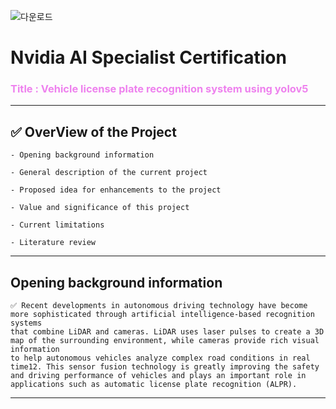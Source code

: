 ![다운로드](https://github.com/user-attachments/assets/9cf87f01-ff75-4c6a-b4c8-2560ca2e4db7)

# Nvidia AI Specialist Certification
### <span style="color:violet">Title : Vehicle license plate recognition system using yolov5</span>
---
## ✅ OverView of the Project
    - Opening background information

    - General description of the current project

    - Proposed idea for enhancements to the project

    - Value and significance of this project

    - Current limitations

    - Literature review
---
## Opening background information
```
✅ Recent developments in autonomous driving technology have become more sophisticated through artificial intelligence-based recognition systems
that combine LiDAR and cameras. LiDAR uses laser pulses to create a 3D map of the surrounding environment, while cameras provide rich visual information
to help autonomous vehicles analyze complex road conditions in real time12. This sensor fusion technology is greatly improving the safety
and driving performance of vehicles and plays an important role in applications such as automatic license plate recognition (ALPR).
```
---


